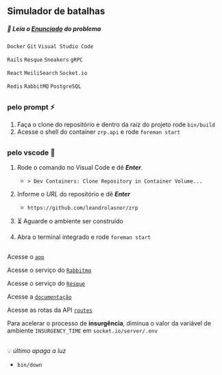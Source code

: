 ## Simulador de batalhas

##### :rotating_light: Leia o [Enunciado](https://zrp.github.io/challenges/dev/) do problema


`Docker` `Git` `Visual Studio Code`

`Rails` `Resque` `Sneakers` `gRPC`

`React` `MeiliSearch` `Socket.io`

`Redis` `RabbitMQ` `PostgreSQL`
##
### pelo prompt :zap:

1. Faça o clone do repositório e dentro da raiz do projeto rode `bin/build`
2. Acesse o shell do container `zrp.api` e rode `foreman start`
##
### pelo vscode :rocket:

1. Rode o comando no Visual Code e dê ___Enter___.
    - `> Dev Containers: Clone Repository in Container Volume...`
2. Informe o _URL_ do repositório e dê ___Enter___
    - `https://github.com/leandrolasnor/zrp`
3. :hourglass_flowing_sand: Aguarde o ambiente ser construído

4. Abra o terminal integrado e rode `foreman start`
##
Acesse o [`app`](http://localhost:3001)

Acesse o serviço do [`Rabbitmq`](http://localhost:15672)

Acesse o serviço do [`Resque`](http://localhost:3000/jobs)

Acesse a [`documentação`](http://localhost:3000/api-docs)

Acesse as rotas da API [`routes`](http://localhost:3000/rails/info/routes)

Para acelerar o processo de __insurgência__, diminua o valor da variável de ambiente `INSURGENCY_TIME` em `socket.io/server/.env`

##

:bulb: _último apaga a luz_
  - `bin/down`
